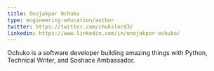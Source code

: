 ```yaml
---
title: Onojakpor Ochuko
type: engineering-education/author
twitter: https://twitter.com/chukslord3/
linkedin: https://www.linkedin.com/in/onojakpor-ochuko/
---
```

Ochuko is a software developer building amazing things with Python, Technical Writer, and Soshace Ambassador.
